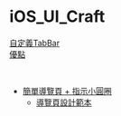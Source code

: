 # iOS_UI_Craft

[自定義TabBar](https://www.appcoda.com.tw/uitabbarcontroller/)
<br>
[優點](https://medium.com/@nwy0206/swift%E7%AD%86%E8%A8%98-tab-bar-2ddba7d56587)

<br>

- [簡單導覽頁 + 指示小圓圈](https://www.linkedin.com/pulse/using-ios-pageviewcontroller-without-storyboards-paul-tangen/) 
  - [導覽頁設計範本](https://medium.com/inspiration-supply/examples-of-onboarding-design-in-mobile-apps-2243ca298b8b)

